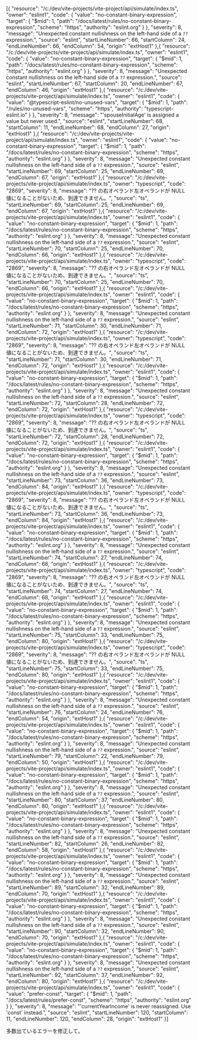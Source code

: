[{
	"resource": "/c:/dev/vite-projects/vite-project/api/simulate/index.ts",
	"owner": "eslint1",
	"code": {
		"value": "no-constant-binary-expression",
		"target": {
			"$mid": 1,
			"path": "/docs/latest/rules/no-constant-binary-expression",
			"scheme": "https",
			"authority": "eslint.org"
		}
	},
	"severity": 8,
	"message": "Unexpected constant nullishness on the left-hand side of a `??` expression.",
	"source": "eslint",
	"startLineNumber": 66,
	"startColumn": 24,
	"endLineNumber": 66,
	"endColumn": 54,
	"origin": "extHost1"
},{
	"resource": "/c:/dev/vite-projects/vite-project/api/simulate/index.ts",
	"owner": "eslint1",
	"code": {
		"value": "no-constant-binary-expression",
		"target": {
			"$mid": 1,
			"path": "/docs/latest/rules/no-constant-binary-expression",
			"scheme": "https",
			"authority": "eslint.org"
		}
	},
	"severity": 8,
	"message": "Unexpected constant nullishness on the left-hand side of a `??` expression.",
	"source": "eslint",
	"startLineNumber": 67,
	"startColumn": 20,
	"endLineNumber": 67,
	"endColumn": 46,
	"origin": "extHost1"
},{
	"resource": "/c:/dev/vite-projects/vite-project/api/simulate/index.ts",
	"owner": "eslint1",
	"code": {
		"value": "@typescript-eslint/no-unused-vars",
		"target": {
			"$mid": 1,
			"path": "/rules/no-unused-vars",
			"scheme": "https",
			"authority": "typescript-eslint.io"
		}
	},
	"severity": 8,
	"message": "'spouseInitialAge' is assigned a value but never used.",
	"source": "eslint",
	"startLineNumber": 68,
	"startColumn": 11,
	"endLineNumber": 68,
	"endColumn": 27,
	"origin": "extHost1"
},{
	"resource": "/c:/dev/vite-projects/vite-project/api/simulate/index.ts",
	"owner": "eslint1",
	"code": {
		"value": "no-constant-binary-expression",
		"target": {
			"$mid": 1,
			"path": "/docs/latest/rules/no-constant-binary-expression",
			"scheme": "https",
			"authority": "eslint.org"
		}
	},
	"severity": 8,
	"message": "Unexpected constant nullishness on the left-hand side of a `??` expression.",
	"source": "eslint",
	"startLineNumber": 69,
	"startColumn": 25,
	"endLineNumber": 69,
	"endColumn": 67,
	"origin": "extHost1"
},{
	"resource": "/c:/dev/vite-projects/vite-project/api/simulate/index.ts",
	"owner": "typescript",
	"code": "2869",
	"severity": 8,
	"message": "?? の右オペランド左オペランドが NULL 値になることがないため、到達できません。",
	"source": "ts",
	"startLineNumber": 69,
	"startColumn": 25,
	"endLineNumber": 69,
	"endColumn": 67,
	"origin": "extHost1"
},{
	"resource": "/c:/dev/vite-projects/vite-project/api/simulate/index.ts",
	"owner": "eslint1",
	"code": {
		"value": "no-constant-binary-expression",
		"target": {
			"$mid": 1,
			"path": "/docs/latest/rules/no-constant-binary-expression",
			"scheme": "https",
			"authority": "eslint.org"
		}
	},
	"severity": 8,
	"message": "Unexpected constant nullishness on the left-hand side of a `??` expression.",
	"source": "eslint",
	"startLineNumber": 70,
	"startColumn": 25,
	"endLineNumber": 70,
	"endColumn": 66,
	"origin": "extHost1"
},{
	"resource": "/c:/dev/vite-projects/vite-project/api/simulate/index.ts",
	"owner": "typescript",
	"code": "2869",
	"severity": 8,
	"message": "?? の右オペランド左オペランドが NULL 値になることがないため、到達できません。",
	"source": "ts",
	"startLineNumber": 70,
	"startColumn": 25,
	"endLineNumber": 70,
	"endColumn": 66,
	"origin": "extHost1"
},{
	"resource": "/c:/dev/vite-projects/vite-project/api/simulate/index.ts",
	"owner": "eslint1",
	"code": {
		"value": "no-constant-binary-expression",
		"target": {
			"$mid": 1,
			"path": "/docs/latest/rules/no-constant-binary-expression",
			"scheme": "https",
			"authority": "eslint.org"
		}
	},
	"severity": 8,
	"message": "Unexpected constant nullishness on the left-hand side of a `??` expression.",
	"source": "eslint",
	"startLineNumber": 71,
	"startColumn": 30,
	"endLineNumber": 71,
	"endColumn": 72,
	"origin": "extHost1"
},{
	"resource": "/c:/dev/vite-projects/vite-project/api/simulate/index.ts",
	"owner": "typescript",
	"code": "2869",
	"severity": 8,
	"message": "?? の右オペランド左オペランドが NULL 値になることがないため、到達できません。",
	"source": "ts",
	"startLineNumber": 71,
	"startColumn": 30,
	"endLineNumber": 71,
	"endColumn": 72,
	"origin": "extHost1"
},{
	"resource": "/c:/dev/vite-projects/vite-project/api/simulate/index.ts",
	"owner": "eslint1",
	"code": {
		"value": "no-constant-binary-expression",
		"target": {
			"$mid": 1,
			"path": "/docs/latest/rules/no-constant-binary-expression",
			"scheme": "https",
			"authority": "eslint.org"
		}
	},
	"severity": 8,
	"message": "Unexpected constant nullishness on the left-hand side of a `??` expression.",
	"source": "eslint",
	"startLineNumber": 72,
	"startColumn": 28,
	"endLineNumber": 72,
	"endColumn": 72,
	"origin": "extHost1"
},{
	"resource": "/c:/dev/vite-projects/vite-project/api/simulate/index.ts",
	"owner": "typescript",
	"code": "2869",
	"severity": 8,
	"message": "?? の右オペランド左オペランドが NULL 値になることがないため、到達できません。",
	"source": "ts",
	"startLineNumber": 72,
	"startColumn": 28,
	"endLineNumber": 72,
	"endColumn": 72,
	"origin": "extHost1"
},{
	"resource": "/c:/dev/vite-projects/vite-project/api/simulate/index.ts",
	"owner": "eslint1",
	"code": {
		"value": "no-constant-binary-expression",
		"target": {
			"$mid": 1,
			"path": "/docs/latest/rules/no-constant-binary-expression",
			"scheme": "https",
			"authority": "eslint.org"
		}
	},
	"severity": 8,
	"message": "Unexpected constant nullishness on the left-hand side of a `??` expression.",
	"source": "eslint",
	"startLineNumber": 73,
	"startColumn": 36,
	"endLineNumber": 73,
	"endColumn": 84,
	"origin": "extHost1"
},{
	"resource": "/c:/dev/vite-projects/vite-project/api/simulate/index.ts",
	"owner": "typescript",
	"code": "2869",
	"severity": 8,
	"message": "?? の右オペランド左オペランドが NULL 値になることがないため、到達できません。",
	"source": "ts",
	"startLineNumber": 73,
	"startColumn": 36,
	"endLineNumber": 73,
	"endColumn": 84,
	"origin": "extHost1"
},{
	"resource": "/c:/dev/vite-projects/vite-project/api/simulate/index.ts",
	"owner": "eslint1",
	"code": {
		"value": "no-constant-binary-expression",
		"target": {
			"$mid": 1,
			"path": "/docs/latest/rules/no-constant-binary-expression",
			"scheme": "https",
			"authority": "eslint.org"
		}
	},
	"severity": 8,
	"message": "Unexpected constant nullishness on the left-hand side of a `??` expression.",
	"source": "eslint",
	"startLineNumber": 74,
	"startColumn": 27,
	"endLineNumber": 74,
	"endColumn": 68,
	"origin": "extHost1"
},{
	"resource": "/c:/dev/vite-projects/vite-project/api/simulate/index.ts",
	"owner": "typescript",
	"code": "2869",
	"severity": 8,
	"message": "?? の右オペランド左オペランドが NULL 値になることがないため、到達できません。",
	"source": "ts",
	"startLineNumber": 74,
	"startColumn": 27,
	"endLineNumber": 74,
	"endColumn": 68,
	"origin": "extHost1"
},{
	"resource": "/c:/dev/vite-projects/vite-project/api/simulate/index.ts",
	"owner": "eslint1",
	"code": {
		"value": "no-constant-binary-expression",
		"target": {
			"$mid": 1,
			"path": "/docs/latest/rules/no-constant-binary-expression",
			"scheme": "https",
			"authority": "eslint.org"
		}
	},
	"severity": 8,
	"message": "Unexpected constant nullishness on the left-hand side of a `??` expression.",
	"source": "eslint",
	"startLineNumber": 75,
	"startColumn": 33,
	"endLineNumber": 75,
	"endColumn": 80,
	"origin": "extHost1"
},{
	"resource": "/c:/dev/vite-projects/vite-project/api/simulate/index.ts",
	"owner": "typescript",
	"code": "2869",
	"severity": 8,
	"message": "?? の右オペランド左オペランドが NULL 値になることがないため、到達できません。",
	"source": "ts",
	"startLineNumber": 75,
	"startColumn": 33,
	"endLineNumber": 75,
	"endColumn": 80,
	"origin": "extHost1"
},{
	"resource": "/c:/dev/vite-projects/vite-project/api/simulate/index.ts",
	"owner": "eslint1",
	"code": {
		"value": "no-constant-binary-expression",
		"target": {
			"$mid": 1,
			"path": "/docs/latest/rules/no-constant-binary-expression",
			"scheme": "https",
			"authority": "eslint.org"
		}
	},
	"severity": 8,
	"message": "Unexpected constant nullishness on the left-hand side of a `??` expression.",
	"source": "eslint",
	"startLineNumber": 76,
	"startColumn": 24,
	"endLineNumber": 76,
	"endColumn": 54,
	"origin": "extHost1"
},{
	"resource": "/c:/dev/vite-projects/vite-project/api/simulate/index.ts",
	"owner": "eslint1",
	"code": {
		"value": "no-constant-binary-expression",
		"target": {
			"$mid": 1,
			"path": "/docs/latest/rules/no-constant-binary-expression",
			"scheme": "https",
			"authority": "eslint.org"
		}
	},
	"severity": 8,
	"message": "Unexpected constant nullishness on the left-hand side of a `??` expression.",
	"source": "eslint",
	"startLineNumber": 79,
	"startColumn": 22,
	"endLineNumber": 79,
	"endColumn": 50,
	"origin": "extHost1"
},{
	"resource": "/c:/dev/vite-projects/vite-project/api/simulate/index.ts",
	"owner": "eslint1",
	"code": {
		"value": "no-constant-binary-expression",
		"target": {
			"$mid": 1,
			"path": "/docs/latest/rules/no-constant-binary-expression",
			"scheme": "https",
			"authority": "eslint.org"
		}
	},
	"severity": 8,
	"message": "Unexpected constant nullishness on the left-hand side of a `??` expression.",
	"source": "eslint",
	"startLineNumber": 80,
	"startColumn": 37,
	"endLineNumber": 80,
	"endColumn": 80,
	"origin": "extHost1"
},{
	"resource": "/c:/dev/vite-projects/vite-project/api/simulate/index.ts",
	"owner": "eslint1",
	"code": {
		"value": "no-constant-binary-expression",
		"target": {
			"$mid": 1,
			"path": "/docs/latest/rules/no-constant-binary-expression",
			"scheme": "https",
			"authority": "eslint.org"
		}
	},
	"severity": 8,
	"message": "Unexpected constant nullishness on the left-hand side of a `??` expression.",
	"source": "eslint",
	"startLineNumber": 82,
	"startColumn": 26,
	"endLineNumber": 82,
	"endColumn": 58,
	"origin": "extHost1"
},{
	"resource": "/c:/dev/vite-projects/vite-project/api/simulate/index.ts",
	"owner": "eslint1",
	"code": {
		"value": "no-constant-binary-expression",
		"target": {
			"$mid": 1,
			"path": "/docs/latest/rules/no-constant-binary-expression",
			"scheme": "https",
			"authority": "eslint.org"
		}
	},
	"severity": 8,
	"message": "Unexpected constant nullishness on the left-hand side of a `??` expression.",
	"source": "eslint",
	"startLineNumber": 89,
	"startColumn": 32,
	"endLineNumber": 89,
	"endColumn": 70,
	"origin": "extHost1"
},{
	"resource": "/c:/dev/vite-projects/vite-project/api/simulate/index.ts",
	"owner": "eslint1",
	"code": {
		"value": "no-constant-binary-expression",
		"target": {
			"$mid": 1,
			"path": "/docs/latest/rules/no-constant-binary-expression",
			"scheme": "https",
			"authority": "eslint.org"
		}
	},
	"severity": 8,
	"message": "Unexpected constant nullishness on the left-hand side of a `??` expression.",
	"source": "eslint",
	"startLineNumber": 90,
	"startColumn": 32,
	"endLineNumber": 90,
	"endColumn": 70,
	"origin": "extHost1"
},{
	"resource": "/c:/dev/vite-projects/vite-project/api/simulate/index.ts",
	"owner": "eslint1",
	"code": {
		"value": "no-constant-binary-expression",
		"target": {
			"$mid": 1,
			"path": "/docs/latest/rules/no-constant-binary-expression",
			"scheme": "https",
			"authority": "eslint.org"
		}
	},
	"severity": 8,
	"message": "Unexpected constant nullishness on the left-hand side of a `??` expression.",
	"source": "eslint",
	"startLineNumber": 92,
	"startColumn": 37,
	"endLineNumber": 92,
	"endColumn": 80,
	"origin": "extHost1"
},{
	"resource": "/c:/dev/vite-projects/vite-project/api/simulate/index.ts",
	"owner": "eslint1",
	"code": {
		"value": "prefer-const",
		"target": {
			"$mid": 1,
			"path": "/docs/latest/rules/prefer-const",
			"scheme": "https",
			"authority": "eslint.org"
		}
	},
	"severity": 8,
	"message": "'currentYearIncome' is never reassigned. Use 'const' instead.",
	"source": "eslint",
	"startLineNumber": 120,
	"startColumn": 11,
	"endLineNumber": 120,
	"endColumn": 28,
	"origin": "extHost1"
}]

多数出ているエラーを修正して。